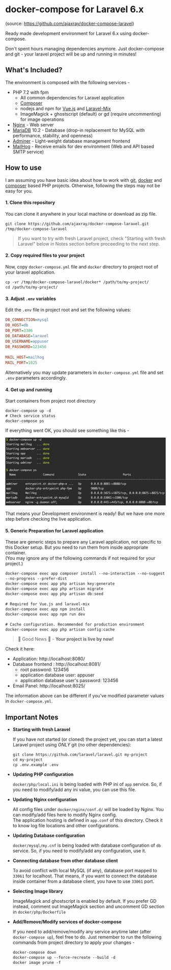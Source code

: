 docker-compose for Laravel 6.x
=======================

(source: https://github.com/ajaxray/docker-compose-laravel)

Ready made development environment for Laravel 6.x using docker-compose.

Don't spent hours managing dependencies anymore. Just docker-compose and git - your laravel project will be up and running in minutes!

What's Included?
------------------------  

The environment is composed with the following services -

- PHP 7.2 with fpm
    - All common dependencies for Laravel application
    - [Composer]
    - nodejs and npm for [Vue.js] and [Laravel-Mix]
    - ImageMagick + ghostscript (default) or gd (require uncommenting) for image operations
- [Nginx] - Web server
- [MariaDB] 10.2 - Database (drop-in replacement for MySQL with performance, stability, and openness)
- [Adminer] - Light-weight database management frontend
- [MailHog] - Receive emails for dev environment (Web and API based SMTP service)

How to use
------------------

I am assuming you have basic idea about how to work with [git], [docker] and [composer] based PHP projects.
Otherwise, following the steps may not be easy for you.

#### 1. Clone this repository
You can clone it anywhere in your local machine or download as zip file.
```shell script
git clone https://github.com/ajaxray/docker-compose-laravel.git /tmp/docker-compose-laravel  
```

> If you want to try with fresh Laravel project, check "Starting with fresh Laravel" below in Notes section before proceeding to the next step.

#### 2. Copy required files to your project

Now, copy `docker-compose.yml` file and `docker` directory to project root of your laravel application.
```shell script
cp -vr /tmp/docker-compose-laravel/docker* /path/to/my-project/
cd /path/to/my-project/
```

#### 3. Adjust `.env` variables

Edit the `.env` file in project root and set the following values:
```ini
DB_CONNECTION=mysql
DB_HOST=db
DB_PORT=3306
DB_DATABASE=laravel
DB_USERNAME=appuser
DB_PASSWORD=123456

MAIL_HOST=mailhog
MAIL_PORT=1025
```  
Alternatively you may update parameters in `docker-compose.yml` file and set `.env` parameters accordingly.

#### 4. Get up and running

Start containers from project root directory
```shell script
docker-compose up -d
# Check service status
docker-compose ps
```

If everything went OK, you should see something like this -

![docker-compose laravel screenshot](./screenshot.png)

That means your Development environment is ready!
But we have one more step before checking the live application.

#### 5. Generic Preparation for Laravel application

These are generic steps to prepare any Laravel application, not specific to this Docker setup.
But you need to run them from inside appropriate container.   
(You may ignore any of the following commands if not required for your project.)

```shell script
docker-compose exec app composer install --no-interaction --no-suggest --no-progress --prefer-dist
docker-compose exec app php artisan key:generate
docker-compose exec app php artisan migrate
docker-compose exec app php artisan db:seed

# Required for Vue.js and laravel-mix
docker-compose exec app npm install
docker-compose exec app npm run dev

# Cache configuration. Recommended for production environment
docker-compose exec app php artisan config:cache
```


> 🎉 Good News 🎉  - **Your project is live by now!**

Check it here:

- Application: http://localhost:8080/
- Database frontend : http://localhost:8081/
    - root password: 123456
    - application database user: appuser
    - application database user's password: 123456
- Email Panel: http://localhost:8025/

The information above can be different if you've modified parameter values in `docker-compose.yml`.

Important Notes
---------------
- **Starting with fresh Laravel**

  If you have not started (or cloned) the project yet, you can start a latest Laravel project using _ONLY_ git (no other dependencies):
   ```shell script
   git clone https://github.com/laravel/laravel.git my-project
   cd my-project
   cp .env.example .env
   ```

- **Updating PHP configuration**

  `docker/php/local.ini` is being loaded with PHP ini of `app` service. So, if you need to modify/add any ini value, you can use this file.

- **Updating Nginx configuration**

  All config files under `docker/nginx/conf.d/` will be loaded by Nginx. You can modify/add files here to modify Nginx config.  
  The application hosting is defined in `app.conf` of this directory. Check it to know log file locations and other configurations.

- **Updating Database configuration**

  `docker/mysql/my.cnf` is being loaded with database configuration of `db` service. So, if you need to modify/add any configuration, use it.

- **Connecting database from other database client**

  To avoid conflict with local MySQL (if any), database port mapped to `33061` for localhost.
  That means, if you want to connect the database inside container from a database client, you have to use `33061` port.

- **Selecting Image library**

  ImageMagick and ghostscript is enabled by default. If you prefer GD instead, comment out ImageMagick section and uncomment GD section in `docker/php/Dockerfile`

- **Add/Remove/Modify services of docker-compose**

  If you need to add/remove/modify any service anytime later (after `docker-compose up`), feel free to do.
  Just remember to run the following commands from project directory to apply your changes -
    ```shell script
    docker-compose down
    docker-compose up --force-recreate --build -d
    docker image prune -f
    ```

[MailHog]: https://github.com/mailhog/MailHog
[Nginx]: https://www.nginx.com/
[MariaDB]: https://mariadb.org/
[Adminer]: https://www.adminer.org/
[Composer]: https://getcomposer.org/
[Laravel-Mix]: https://laravel-mix.com/
[Vue.js]: https://vuejs.org/
[git]: https://git-scm.com/
[docker]: https://www.docker.com/
[composer]: https://getcomposer.org/
